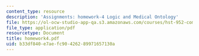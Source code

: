 ```yaml
---
content_type: resource
description: 'Assignments: homework-4 Logic and Medical Ontology'
file: https://ol-ocw-studio-app-qa.s3.amazonaws.com/courses/hst-952-computing-for-biomedical-scientists-fall-2002/b33df840e7aefc90426289971657130a_homework4.pdf
file_type: application/pdf
resourcetype: Document
title: homework4.pdf
uid: b33df840-e7ae-fc90-4262-89971657130a
---
```

